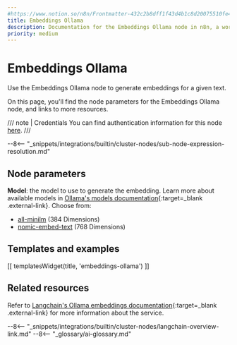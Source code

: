 ```yaml
---
#https://www.notion.so/n8n/Frontmatter-432c2b8dff1f43d4b1c8d20075510fe4
title: Embeddings Ollama
description: Documentation for the Embeddings Ollama node in n8n, a workflow automation platform. Includes details of operations and configuration, and links to examples and credentials information.
priority: medium
---
```


# Embeddings Ollama

Use the Embeddings Ollama node to generate embeddings for a given text.

On this page, you'll find the node parameters for the Embeddings Ollama node, and links to more resources.

/// note | Credentials
You can find authentication information for this node [here](/integrations/builtin/credentials/ollama/).
///

--8<-- "_snippets/integrations/builtin/cluster-nodes/sub-node-expression-resolution.md"

## Node parameters

**Model**: the model to use to generate the embedding. Learn more about available models in [Ollama's models documentation](https://ollama.ai/library){:target=_blank .external-link}. Choose from: 
 
  * [all-minilm](https://ollama.com/library/all-minilm) (384 Dimensions)
  * [nomic-embed-text](https://ollama.com/library/nomic-embed-text) (768 Dimensions)

## Templates and examples

<!-- see https://www.notion.so/n8n/Pull-in-templates-for-the-integrations-pages-37c716837b804d30a33b47475f6e3780 -->
[[ templatesWidget(title, 'embeddings-ollama') ]]

## Related resources

Refer to [Langchain's Ollama embeddings documentation](https://js.langchain.com/docs/modules/data_connection/text_embedding/integrations/ollama){:target=_blank .external-link} for more information about the service.

--8<-- "_snippets/integrations/builtin/cluster-nodes/langchain-overview-link.md"
--8<-- "_glossary/ai-glossary.md"
